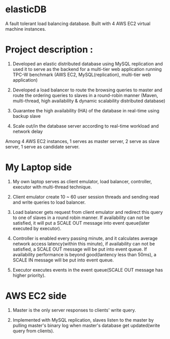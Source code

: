 # elasticDB
A fault tolerant load balancing database. Built with 4 AWS EC2 virtual machine instances.

# Project description :

1) Developed an elastic distributed database using MySQL replication and used it to serve as the backend for a multi-tier web application running TPC-W benchmark (AWS EC2, MySQL(replication), multi-tier web application)

2) Developed a load balancer to route the browsing queries to master and route the ordering queries to slaves in a round-robin manner (Maven, multi-thread, high availability & dynamic scalability distributed database)

3) Guarantee the high availability (HA) of the database in real-time using backup slave

4) Scale out/in the database server according to real-time workload and network delay

Among 4 AWS EC2 instances, 1 serves as master server, 2 serve as slave server, 1 serve as candidate server.

# My Laptop side

1) My own laptop serves as client emulator, load balancer, controller, executor with multi-thread technique.

2) Client emulator create 10 ~ 60 user session threads and sending read and write queries to load balancer.

3) Load balancer gets request from client emulator and redirect this query to one of slaves in a round robin manner. If availability can not be satisfied, it will put a SCALE OUT message into event queue(later executed by executor).

4) Controller is enabled every passing minute, and it calculates average network access latency(within this minute), if availability can not be satisfied, a SCALE OUT message will be put into event queue. If availability performance is beyond good(lantency less than 50ms), a SCALE IN message will be put into event queue.

5) Executor executes events in the event queue(SCALE OUT message has higher priority).

# AWS EC2 side

1) Master is the only server responses to clients' write query.

2) Implemented with MySQL replication, slaves listen to the master by pulling master's binary log when master's database get updated(write query from clients).
